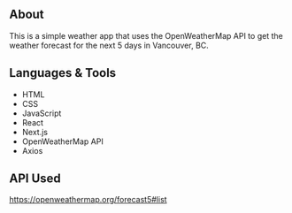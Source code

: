 ## About
This is a simple weather app that uses the OpenWeatherMap API to get the weather forecast for the next 5 days in Vancouver, BC.

## Languages & Tools
* HTML
* CSS
* JavaScript
* React
* Next.js
* OpenWeatherMap API
* Axios

## API Used
https://openweathermap.org/forecast5#list 